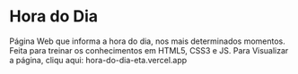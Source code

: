 # Hora do Dia
 Página Web que informa a hora do dia, nos mais determinados momentos. 
 Feita para treinar os conhecimentos em HTML5, CSS3 e JS.
Para Visualizar a página, cliqu aqui: hora-do-dia-eta.vercel.app
